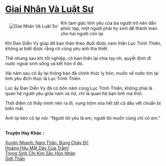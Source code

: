 <a href="https://utruyen.com/giai-nhan-va-luat-su/21938/" title="Giai Nhân Và Luật Sư"><h1>Giai Nhân Và Luật Sư</h1></a><div style="display:table"><img align="right" style="float: left; padding: 10px;" src="https://utruyen.com/images/story/200x260/giai-nhan-va-luat-su.jpg" alt="Giai Nhân Và Luật Sư">Khi tam giác tình yêu của ba người trở nên dần phức tạp, một người phải hy sinh để thành toàn cho hai người còn lại.<p></p>Khi Đan Diễn Vy giúp đỡ bạn thân theo đuổi được nam thần Lục Trình Thiên, không ai biết được rằng cô cũng yêu anh tha thiết.<p></p>Thế nhưng sau khi tốt nghiệp, cô bạn thân lại chia tay nh, quyết định đi nước ngoài sinh sống và kết hôn ở đó.<p></p>Vài năm sau cô ấy lại thông báo đã chính thức ly hôn, muốn về nước tìm lại tình yêu đích thực là Lục Trình Thiên.<p></p>Lúc ấy Đan Diễn Vy đã có bốn năm cùng Lục Trình Thiên, không phải là quan hệ người yêu giữa nam và nữ, chỉ là quan hệ bạn tình mà thôi.<p></p>Thời điểm cô thấy mình nên ra đi, vụng trộm xóa hết tất cả dấu vết chuẩn bị biến mất.<p></p>Anh lại kéo cô lại nói: “Người tôi yêu là em, người tôi muốn cũng chỉ có em.”</div><p><br><b>Truyện Hay Khác :</b></p><a href="https://utruyen.com/xuyen-nhanh-nam-than-bung-chay-di/17066/" alt="Xuyên Nhanh: Nam Thần, Bùng Cháy Đi!">Xuyên Nhanh: Nam Thần, Bùng Cháy Đi!</a><br/><a href="https://github.com/quanluxury/ngontinhhot/tree/master/truyenhay/17080/" alt="Hoàng Hậu Mặt Dày Của Trẫm!">Hoàng Hậu Mặt Dày Của Trẫm!</a><br/><a href="https://www.wattpad.com/story/198446726-tro%CC%A3ng-sinh-chi-kim-s%C4%83%CC%81c-h%C3%B4n-nh%C3%A2n" alt="Trọng Sinh Chi Kim Sắc Hôn Nhân">Trọng Sinh Chi Kim Sắc Hôn Nhân</a><br/><a href="https://github.com/quanluxury/truyenhot/tree/master/truyenhay/19160/" alt="Giới Thần">Giới Thần</a><br/>